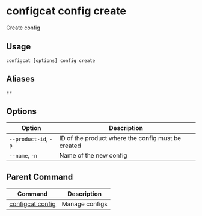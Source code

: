 # configcat config create
Create config
## Usage
```
configcat [options] config create
```
## Aliases
`cr`
## Options
| Option | Description |
| ------ | ----------- |
| `--product-id`, `-p` | ID of the product where the config must be created |
| `--name`, `-n` | Name of the new config |
## Parent Command
| Command | Description |
| ------ | ----------- |
| [configcat config](configcat-config.md) | Manage configs |
